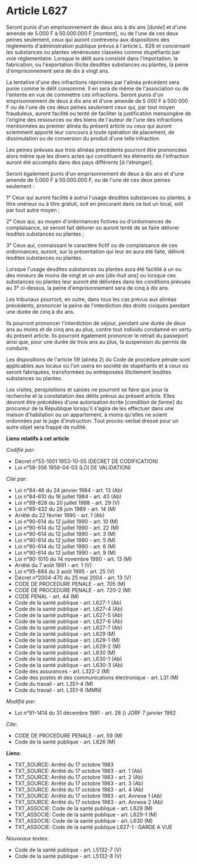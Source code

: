 # Article L627

Seront punis d'un emprisonnement de deux ans à dix ans [*durée*] et d'une amende de 5.000 F à 50.000.000 F [*montant*], ou de
l'une de ces deux peines seulement, ceux qui auront contrevenu aux dispositions des règlements d'administration publique
prévus à l'article L. 626 et concernant les substances ou plantes vénéneuses classées comme stupéfiants par voie
réglementaire. Lorsque le délit aura consisté dans l'importation, la fabrication, ou l'exportation illicite desdites
substances ou plantes, la peine d'emprisonnement sera de dix à vingt ans.

La tentative d'une des infractions réprimées par l'alinéa précédent sera punie comme le délit consommé. Il en sera de même de
l'association ou de l'entente en vue de commettre ces infractions.    Seront punis d'un emprisonnement de deux à dix ans et
d'une amende de 5 000 F à 500 000 F ou de l'une de ces deux peines seulement ceux qui, par tout moyen frauduleux, auront
facilité ou tenté de faciliter la justification mensongère de l'origine des ressources ou des biens de l'auteur de l'une des
infractions mentionnées au premier alinéa du présent article ou ceux qui auront sciemment apporté leur concours à toute
opération de placement, de dissimulation ou de conversion du produit d'une telle infraction.

Les peines prévues aux trois alinéas précédents pourront être prononcées alors même que les divers actes qui constituent les
éléments de l'infraction auront été accomplis dans des pays différents [*à l'étranger*].

Seront également punis d'un emprisonnement de deux à dix ans et d'une amende de 5.000 F à 50.000.000 F, ou de l'une de ces
deux peines seulement :

1° Ceux qui auront facilité à autrui l'usage desdites substances ou plantes, à titre onéreux ou à titre gratuit, soit en
procurant dans ce but un local, soit par tout autre moyen ;

2° Ceux qui, au moyen d'ordonnances fictives ou d'ordonnances de complaisance, se seront fait délivrer ou auront tenté de se
faire délivrer lesdites substances ou plantes ;

3° Ceux qui, connaissant le caractère fictif ou de complaisance de ces ordonnances, auront, sur la présentation qui leur en
aura été faite, délivré lesdites substances ou plantes.

Lorsque l'usage desdites substances ou plantes aura été facilité à un ou des mineurs de moins de vingt et un ans [*dix-huit
ans*] ou lorsque ces substances ou plantes leur auront été délivrées dans les conditions prévues au 3° ci-dessus, la peine
d'emprisonnement sera de cinq à dix ans.

Les tribunaux pourront, en outre, dans tous les cas prévus aux alinéas précédents, prononcer la peine de l'interdiction des
droits civiques pendant une durée de cinq à dix ans.

Ils pourront prononcer l'interdiction de séjour, pendant une durée de deux ans au moins et de cinq ans au plus, contre tout
individu condamné en vertu du présent article. Ils pourront également prononcer le retrait du passeport ainsi que, pour une
durée de trois ans au plus, la suspension du permis de conduire.

Les dispositions de l'article 59 (alinéa 2) du Code de procédure pénale sont applicables aux locaux où l'on usera en société
de stupéfiants et à ceux où seront fabriquées, transformées ou entreposées illicitement lesdites substances ou plantes.

Les visites, perquisitions et saisies ne pourront se faire que pour la recherche et la constatation des délits prévus au
présent article. Elles devront être précédées d'une autorisation écrite [*condition de forme*] du procureur de la République
lorsqu'il s'agira de les effectuer dans une maison d'habitation ou un appartement, à moins qu'elles ne soient ordonnées par
le juge d'instruction. Tout procès-verbal dressé pour un autre objet sera frappé de nullité.

**Liens relatifs à cet article**

_Codifié par_:

  - Décret n°53-1001 1953-10-05 (DECRET DE CODIFICATION)
  - Loi n°58-356 1958-04-03 (LOI DE VALIDATION)

_Cité par_:

  - Loi n°84-46 du 24 janvier 1984 - art. 13 (Ab)
  - Loi n°84-610 du 16 juillet 1984 - art. 43 (Ab)
  - Loi n°88-828 du 20 juillet 1988 - art. 29 (V)
  - Loi n°89-432 du 28 juin 1989 - art. 14 (M)
  - Arrêté du 22 février 1990 - art. 1 (Ab)
  - Loi n°90-614 du 12 juillet 1990 - art. 10 (M)
  - Loi n°90-614 du 12 juillet 1990 - art. 22 (M)
  - Loi n°90-614 du 12 juillet 1990 - art. 3 (M)
  - Loi n°90-614 du 12 juillet 1990 - art. 5 (M)
  - Loi n°90-614 du 12 juillet 1990 - art. 6 (M)
  - Loi n°90-614 du 12 juillet 1990 - art. 9 (M)
  - Loi n°90-1010 du 14 novembre 1990 - art. 13 (M)
  - Arrêté du 7 août 1991 - art. 1 (V)
  - Loi n°95-884 du 3 août 1995 - art. 25 (V)
  - Décret n°2004-470 du 25 mai 2004 - art. 13 (V)
  - CODE DE PROCEDURE PENALE - art. 705 (M)
  - CODE DE PROCEDURE PENALE - art. 720-2 (M)
  - CODE PENAL - art. 44 (M)
  - Code de la santé publique - art. L627-1 (Ab)
  - Code de la santé publique - art. L627-4 (Ab)
  - Code de la santé publique - art. L627-5 (Ab)
  - Code de la santé publique - art. L627-6 (Ab)
  - Code de la santé publique - art. L627-7 (Ab)
  - Code de la santé publique - art. L629 (M)
  - Code de la santé publique - art. L629-1 (M)
  - Code de la santé publique - art. L629-2 (M)
  - Code de la santé publique - art. L630 (M)
  - Code de la santé publique - art. L630-1 (Ab)
  - Code de la santé publique - art. L630-3 (Ab)
  - Code des assurances - art. L322-2 (M)
  - Code des postes et des communications électronique - art. L31 (M)
  - Code du travail - art. L351-4 (M)
  - Code du travail - art. L351-6 (MMN)

_Modifié par_:

  - Loi n°91-1414 du 31 décembre 1991 - art. 28 () JORF 7 janvier 1992

_Cite_:

  - CODE DE PROCEDURE PENALE - art. 59 (M)
  - Code de la santé publique - art. L626 (M)

**Liens**:

  - TXT_SOURCE: Arrêté du 17 octobre 1983
  - TXT_SOURCE: Arrêté du 17 octobre 1983 - art. 1 (Ab)
  - TXT_SOURCE: Arrêté du 17 octobre 1983 - art. 2 (Ab)
  - TXT_SOURCE: Arrêté du 17 octobre 1983 - art. 3 (Ab)
  - TXT_SOURCE: Arrêté du 17 octobre 1983 - art. 4 (Ab)
  - TXT_SOURCE: Arrêté du 17 octobre 1983 - art. Annexe 1 (Ab)
  - TXT_SOURCE: Arrêté du 17 octobre 1983 - art. Annexe 2 (Ab)
  - TXT_ASSOCIE: Code de la santé publique - art. L629 (M)
  - TXT_ASSOCIE: Code de la santé publique - art. L629-1 (M)
  - TXT_ASSOCIE: Code de la santé publique - art. L630 (M)
  - TXT_ASSOCIE: Code de la santé publique L627-1 : GARDE A VUE

_Nouveaux textes_:

  - Code de la santé publique - art. L5132-7 (V)
  - Code de la santé publique - art. L5132-8 (V)
